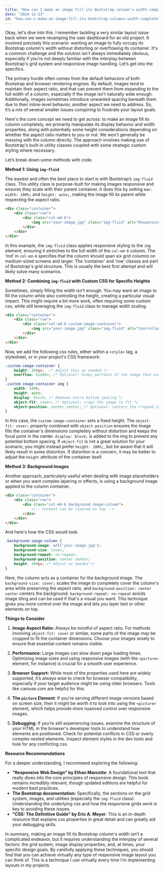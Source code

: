 ```yaml
---
title: "How can I make an image fill its Bootstrap column's width completely?"
date: "2024-12-23"
id: "how-can-i-make-an-image-fill-its-bootstrap-columns-width-completely"
---
```


Okay, let's dive into this. I remember tackling a very similar layout issue back when we were revamping the user dashboard for an old project. It involved precisely this scenario: wanting an image to fully occupy its Bootstrap column's width without distorting or overflowing its container. It's a common challenge and the solution isn't always immediately obvious, especially if you’re not deeply familiar with the interplay between Bootstrap's grid system and responsive image handling. Let’s get into the specifics.

The primary hurdle often comes from the default behaviors of both Bootstrap and browser rendering engines. By default, images tend to maintain their aspect ratio, and that can prevent them from expanding to the full width of a column, especially if the image isn’t naturally wide enough. Additionally, images sometimes introduce unwanted spacing beneath them due to their inline-level behavior, another aspect we need to address. So, it’s a mix of several smaller issues conspiring to frustrate your layout goals.

Here's the core concept we need to get across: to make an image fill its column completely, we primarily manipulate its display behavior and width properties, along with potentially some height considerations depending on whether the aspect ratio matters to you or not. We won't generally be messing with the column directly. The approach involves making use of Bootstrap's built-in utility classes coupled with some strategic custom styling where necessary.

Let’s break down some methods with code.

**Method 1: Using `img-fluid`**

The easiest and often the best place to start is with Bootstrap’s `img-fluid` class. This utility class is purpose-built for making images responsive and ensures they scale with their parent container. It does this by setting `max-width: 100%;` and `height: auto;`, making the image fill its parent while respecting the aspect ratio.

```html
<div class="container">
    <div class="row">
        <div class="col-md-6">
            <img src="your-image.jpg" class="img-fluid" alt="Responsive Image">
        </div>
    </div>
</div>
```

In this example, the `img-fluid` class applies responsive styling to the `img` element, ensuring it stretches to the full width of the `col-md-6` column. The ‘md’ in `col-md-6` specifies that the column should span six grid columns on medium-sized screens and larger. The ‘container’ and ‘row’ classes are part of Bootstrap's grid structure. This is usually the best first attempt and will likely solve many scenarios.

**Method 2: Combining `img-fluid` with Custom CSS for Specific Heights**

Sometimes, simply filling the width isn't enough. You may want an image to fill the column while also controlling the height, creating a particular visual impact. This might require a bit more work, often requiring some custom css, while still leveraging the `img-fluid` class to manage width scaling.

```html
<div class="container">
    <div class="row">
        <div class="col-md-6 custom-image-container">
            <img src="your-image.jpg" class="img-fluid" alt="Controlled Height Image">
        </div>
    </div>
</div>
```

Now, we add the following css rules, either within a `<style>` tag, a stylesheet, or in your project's CSS framework:

```css
.custom-image-container {
    height: 300px;  /* Adjust this as needed */
    overflow: hidden; /* Optional: hides portions of the image that exceed the boundaries */
}
.custom-image-container img {
    width: 100%;
    height: auto;
    display: block; /* Removes extra bottom spacing */
    object-fit: cover; /* Optional: crops the image to fit */
    object-position: center center; /* Optional: centers the cropped image */
}
```

In this case, the `custom-image-container` sets a fixed height. The `object-fit: cover;` property combined with `object-position` ensures the image fills the container's dimensions completely without distortion and keeps the focal point in the center. `display: block;` is added to the img to prevent any potential bottom spacing. If `object-fit` is not a great solution for your scenario, you might instead prefer `height: 100%;`, but be aware that it will likely result in some distortion. If distortion is a concern, it may be better to adjust the `height` attribute of the container itself.

**Method 3: Background Images**

Another approach, particularly useful when dealing with image placeholders or when you want complex layering or effects, is using a background image applied to the column container.

```html
<div class="container">
    <div class="row">
        <div class="col-md-6 background-image-column">
            <!-- Content can be layered on top -->
        </div>
    </div>
</div>
```

And here's how the CSS would look:

```css
.background-image-column {
    background-image: url('your-image.jpg');
    background-size: cover;
    background-repeat: no-repeat;
    background-position: center center;
    height: 300px; /* Adjust as needed */
}
```

Here, the column acts as a container for the background image. The `background-size: cover;` scales the image to completely cover the column's area while preserving the aspect ratio, and `background-position: center center` centers the background. `background-repeat: no-repeat` avoids image tiling and can be used if that's a visual you want. This technique gives you more control over the image and lets you layer text or other elements on top.

**Things to Consider**

1.  **Image Aspect Ratio:** Always be mindful of aspect ratio. For methods involving `object-fit: cover` or similar, some parts of the image may be cropped to fit the container dimensions. Choose your images wisely to ensure that essential content remains visible.

2.  **Performance:** Large images can slow down page loading times. Optimizing image sizes and using responsive images (with the `<picture>` element, for instance) is crucial for a smooth user experience.

3.  **Browser Support:** While most of the properties used here are widely supported, it’s always wise to check for browser compatibility, especially if your target audience might be using older browsers. Tools like caniuse.com are helpful for this.

4. **The `picture` Element**: If you're serving different image versions based on screen size, then it might be worth it to look into using the `<picture>` element, which helps provide more nuanced control over responsive images.

5. **Debugging**: If you’re still experiencing issues, examine the structure of your HTML in the browser's developer tools to understand how elements are positioned. Check for potential conflicts in CSS or overly complex nested elements. Inspect element styles in the dev tools and look for any conflicting css.

**Resource Recommendations**

For a deeper understanding, I recommend exploring the following:

*   **"Responsive Web Design" by Ethan Marcotte**: A foundational text that really dives into the core principles of responsive design. This book remains incredibly relevant, though updated editions are helpful for modern best practices.
*   **The Bootstrap documentation:** Specifically, the sections on the grid system, images, and utilities (especially the `img-fluid` class). Understanding the underlying css and how the responsive grids work is key to avoiding these issues.
*   **"CSS: The Definitive Guide" by Eric A. Meyer**: This is an in-depth resource that explains css properties in great detail and can greatly aid your debugging skills.

In summary, making an image fill its Bootstrap column's width isn’t a complicated endeavor, but it requires understanding the interplay of several factors: the grid system, image display properties, and, at times, your specific design goals. By carefully applying these techniques, you should find that you can achieve virtually any type of responsive image layout you can think of. This is a technique I use virtually every time I'm implementing layouts in my projects.
